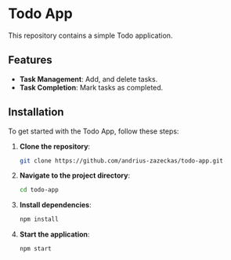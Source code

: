 # Todo App

This repository contains a simple Todo application.

## Features

- **Task Management**: Add, and delete tasks.
- **Task Completion**: Mark tasks as completed.

## Installation

To get started with the Todo App, follow these steps:

1. **Clone the repository**:
    ```bash
    git clone https://github.com/andrius-zazeckas/todo-app.git
    ```
2. **Navigate to the project directory**:
    ```bash
    cd todo-app
    ```
3. **Install dependencies**:
    ```bash
    npm install
    ```
4. **Start the application**:
    ```bash
    npm start
    ```
